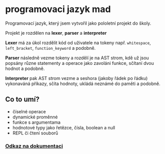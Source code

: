# programovaci jazyk mad

Programovací jazyk, který jsem vytvořil jako pololetní projekt do školy. 

Projekt je rozdělen na **lexer**, **parser** a **interpreter**

**Lexer** má za úkol rozdělit kód od uživatele na tokeny např. `whitespace`, `left_bracket`, `function_keyword` a podobně.

**Parser** následně vezme tokeny a rozdělí je na AST strom, kdě už jsou popsány různe statementy a operace jako zavoláni funkce, sčítaní dvou hodnot a podobně.

**Interpreter** pak AST strom vezme a seshora (jakoby řádek po řádku) vykonaváná příkazy, sčíta hodnoty, ukládá neznámé do paměti a podobně. 

## Co to umí?
- číselné operace
- dynamické proměnné
- funkce s argumentama
- hodnotové typy jako řetězce, čísla, boolean a null
- REPL či čtení souborů

### [Odkaz na dokumentaci](documentace.md)

